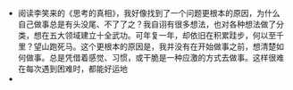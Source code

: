 - 阅读李笑来的《思考的真相》，我好像找到了一个问题更根本的原因，为什么自己做事总是有头没尾、不了了之？我自诩有很多想法，也对各种想法做了分类，想在五大领域建立十全武功。可年复一年，却依旧在积累跬步，何以至千里？望山跑死马。这个更根本的原因是，我并没有在开始做事之前，想清楚如何做事。总是凭借着感觉、习惯，或干脆是一种应激的方式去做事。这样很难在每次遇到困难时，都能好运地
-